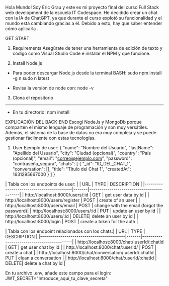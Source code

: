 Hola Mundo! Soy Eric Grau y este es mi proyecto final del curso Full Stack web development de la escuela IT Codespace. He decidido crear un chat con la IA de ChatGPT, ya que durante el curso explotó su funcionalidad y el mundo está cambiando gracias a él. Debido a esto, hay que saber entender cómo aplicarla .

GET START

1. Requirements
   Asegúrate de tener una herramienta de edición de texto y código como Visual Studio Code e instalar el NPM y que funcione.

2. Install
   Node.js

- Para poder descargar Node.js desde la terminal BASH:
  sudo npm install -g n
  sudo n latest

- Revisa la versión de node con:
  node -v

3. Clona el repositorio

---

- En tu directorio:
  npm install

EXPLICACIÓN DEL BACK-END
Escogí NodeJs y MongoDb porque comparten el mismo lenguaje de programación y son muy versátiles. Además, el sistema de la base de datos no era muy compleja y se puede gestionar fácilmente con estas tecnologías.

1. User
   Ejemplo de user:
   {
  "name": "Nombre del Usuario",
  "lastName": "Apellido del Usuario",
  "city": "Ciudad (opcional)",
  "country": "País (opcional)",
  "email": "correo@ejemplo.com",
  "password": "contraseña_segura",
  "chats": [
    {
      "_id": "ID_DEL_CHAT_1",
      "conversation": [],
      "title": "Título del Chat 1",
      "createdAt": 1631295667000
    }
  ]
}


| Tabla con los endpoints de user:                 |
| URL                                      | TYPE  | DESCRIPTION                               |
|------------------------------------------|-------|-------------------------------------------|
| http://localhost:8000/users/:id          | GET   | get user data by id                       |
| http://localhost:8000/users/register     | POST  | create of an user                         |
| http://localhost:8000/users/email        | POST  | change with the email (forgot the password)|
| http://localhost:8000/users/:id          | PUT   | update an user by id                      |
| http://localhost:8000/users/:id          | DELETE| delete an user by id                      |
| http://localhost:8000/login              | POST  | create a token for the auth               |

| Tabla con los endpoint relacionados con los chats:|
| URL                                      | TYPE  | DESCRIPTION                               |
|------------------------------------------|-------|-------------------------------------------|
| http://localhost:8000/chat/:userId/:chatId | GET  | get user chat by id                       |
| http://localhost:8000/chat/:userId/      | POST  | create a chat                              |
| http://localhost:8000/chat/conversation/:userId/:chatId | PUT | clean a conversation                |
| http://localhost:8000/chat/:userId/:chatId | DELETE| delete a chat by id                      |


En tu archivo .env, añade este campo para el login:
JWT_SECRET="Introduce_aquí_tu_clave_secreta"
